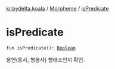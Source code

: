[kr.bydelta.koala](../index.md) / [Morpheme](index.md) / [isPredicate](./is-predicate.md)

# isPredicate

`fun isPredicate(): `[`Boolean`](https://kotlinlang.org/api/latest/jvm/stdlib/kotlin/-boolean/index.html)

용언(동사, 형용사) 형태소인지 확인.

